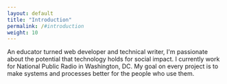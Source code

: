 ```yaml
---
layout: default
title: "Introduction"
permalink: /#introduction
weight: 10
---
```

An educator turned web developer and technical writer, I'm passionate about the potential that technology holds for social impact. I currently work for National Public Radio in Washington, DC. My goal on every project is to make systems and processes better for the people who use them.


